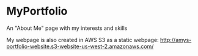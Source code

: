 # MyPortfolio
An "About Me" page with my interests and skills

My webpage is also created in AWS S3 as a static webpage: http://amys-portfolio-website.s3-website-us-west-2.amazonaws.com/
